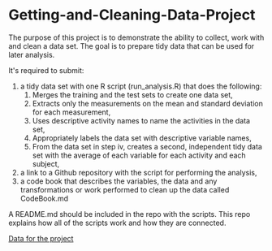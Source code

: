 # Getting-and-Cleaning-Data-Project

The purpose of this project is to demonstrate the ability to collect, work with and clean a data set. The goal is to prepare tidy data that can be used for later analysis.

It's required to submit:

1. a tidy data set with one R script (run_analysis.R) that does the following:
	1. Merges the training and the test sets to create one data set,
	2. Extracts only the measurements on the mean and standard deviation for each measurement,
	3. Uses descriptive activity names to name the activities in the data set,
	4. Appropriately labels the data set with descriptive variable names,
	5. From the data set in step iv, creates a second, independent tidy data set with the average of each variable for each activity and each subject,
2. a link to a Github repository with the script for performing the analysis,
3. a code book that describes the variables, the data and any transformations or work performed to clean up the data called CodeBook.md

A README.md should be included in the repo with the scripts. This repo explains how all of the scripts work and how they are connected.

[Data for the project](https://d396qusza40orc.cloudfront.net/getdata%2Fprojectfiles%2FUCI%20HAR%20Dataset.zip)
